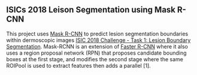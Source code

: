 ## ISICs 2018 Leison Segmentation using Mask R-CNN

This project uses [Mask R-CNN](https://arxiv.org/abs/1703.06870) to predict lesion segmentation boundaries within dermoscopic images [ISIC 2018 Challenge - Task 1: Lesion Boundary Segmentation](https://challenge.isic-archive.com/landing/2018/45/). Mask-RCNN is an extension of [Faster R-CNN](https://proceedings.neurips.cc/paper/2015/file/14bfa6bb14875e45bba028a21ed38046-Paper.pdf) where it also uses a region proposal network (RPN) that proposes candidate bounding boxes at the first stage, and modifies the second stage where the same ROIPool is used to extract features then adds a parallel  [1].
